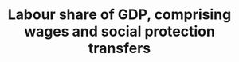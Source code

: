 ---
actual_indicator_available: Share of labor compensation in GDP in current national
  prices
computation_units: Proportion
data_non_statistical: false
date_metadata_updated: 10/2017
date_of_national_source_publication: 8/2017
goal_meta_link: http://unstats.un.org/sdgs/files/metadata-compilation/Metadata-Goal-10.pdf
graph_title: US share of labor compensation in GDP in current national prices
graph_type: line
has_metadata: true
indicator: 10.4.1
indicator_definition: The definition of the labor share is based on ILO (2014a) and
  augmented with social protection transfers including (but not only) employers' social
  security contributions.
indicator_name: Labour share of GDP, comprising wages and social protection transfers
indicator_sort_order: 10-04-01
indicator_variable: labor_share_ofgdp
layout: indicator
national_geographical_coverage: United States
periodicity: Annual
permalink: /10-4-1/
published: true
reporting_status: complete
sdg_goal: 10
source_active_1: true
source_agency_staff_email_1: Andrew.Craig@bea.gov
source_agency_staff_name_1: Andrew Craig
source_agency_survey_dataset_1: Compensation of Employees by Industry
source_notes_1: null
source_organisation_1: Compensation of Employees by Industry
source_title_1: null
source_url_1: https://www.bea.gov/iTable/iTableHtml.cfm?reqid=19&step=3&isuri=1&1921=survey&1903=185
target: Adopt policies, especially fiscal, wage and social protection policies, and
  progressively achieve greater equality.
target_id: '10.4'
time_period: 2000-2016
title: Labour share of GDP, comprising wages and social protection transfers
un_custodial_agency: 'ILO (Partnering Agencies: IMF)'
un_designated_tier: '2'
variable_description: null
variable_notes: null
---